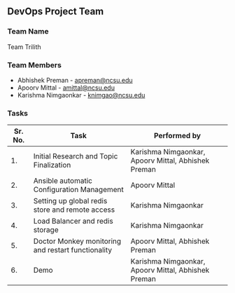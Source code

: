 ## DevOps Project Team

### Team Name ###
Team Trilith

### Team Members ###
* Abhishek Preman - apreman@ncsu.edu
* Apoorv Mittal - amittal@ncsu.edu
* Karishma Nimgaonkar - knimgao@ncsu.edu

### Tasks ###
| Sr. No. | Task | Performed by |
|---------|------|--------------|
| 1. | Initial Research and Topic Finalization | Karishma Nimgaonkar, Apoorv Mittal, Abhishek Preman|
| 2. | Ansible automatic Configuration Management | Apoorv Mittal |
| 3. | Setting up global redis store and remote access | Karishma Nimgaonkar |
| 4. | Load Balancer and redis storage | Karishma Nimgaonkar |
| 5. | Doctor Monkey monitoring and restart functionality | Apoorv Mittal, Abhishek Preman | 
| 6. | Demo | Karishma Nimgaonkar, Apoorv Mittal, Abhishek Preman|
